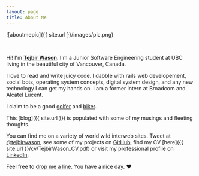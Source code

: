 ```yaml
---
layout: page
title: About Me
---
```


![aboutmepic]({{ site.url }}/images/pic.png)

<br>

Hi! I'm **[Tejbir Wason](http://about.me/tejbirwason)**. I'm a Junior Software Engineering student at UBC living in the beautiful city of Vancouver, Canada.

I love to read and write juicy code. I dabble with rails web developement, social bots, operating system concepts, digital system design, and any new technology I can get my hands on. I am a former intern at Broadcom and Alcatel Lucent.

I claim to be a good [golfer](http://ubcgolf.wordpress.com/executives/) and [biker](http://www.strava.com/athletes/tejbirwason).

This [blog]({{ site.url }}) is populated with some of my musings and fleeting thoughts.


You can find me on a variety of world wild interweb sites. Tweet at [@tejbirwason](http://twitter.com/tejbirwason), see some of my projects on [GitHub](http://github.com/tejbirwason), find my CV [here]({{ site.url }}/cv/TejbirWason_CV.pdf) or visit my professional profile on  [LinkedIn](http://www.linkedin.com/pub/tejbir-wason/30/840/b92). 

Feel free to [drop me a line](mailto:hello@tejbirwason.com). 
You have a nice day. ♥